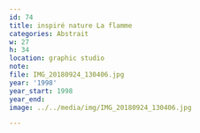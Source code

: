 ```yaml
---
id: 74
title: inspiré nature La flamme
categories: Abstrait
w: 27
h: 34
location: graphic studio
note:
file: IMG_20180924_130406.jpg
year: '1998'
year_start: 1998
year_end:
image: ../../media/img/IMG_20180924_130406.jpg

---
```

